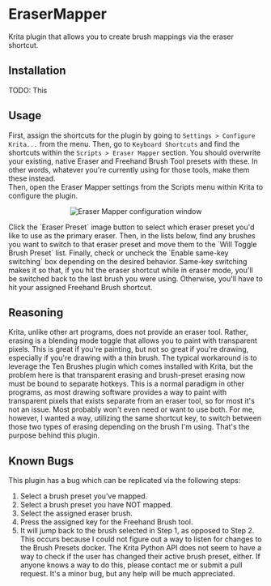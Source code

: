 # EraserMapper
Krita plugin that allows you to create brush mappings via the eraser shortcut.

## Installation
TODO: This

## Usage
First, assign the shortcuts for the plugin by going to `Settings > Configure Krita...` from the menu. Then, go to `Keyboard Shortcuts` and find the shortcuts within the `Scripts > Eraser Mapper` section. You should overwrite your existing, native Eraser and Freehand Brush Tool presets with these. In other words, whatever you're currently using for those tools, make them these instead.<br>
Then, open the Eraser Mapper settings from the Scripts menu within Krita to configure the plugin.<br>
<p align="center"><img src="https://raw.githubusercontent.com/kevinmaddox/erasermapper/master/images/config-window.gif" alt="Eraser Mapper configuration window"/></p>
Click the `Eraser Preset` image button to select which eraser preset you'd like to use as the primary eraser. Then, in the lists below, find any brushes you want to switch to that eraser preset and move them to the `Will Toggle Brush Preset` list. Finally, check or uncheck the `Enable same-key switching` box depending on the desired behavior. Same-key switching makes it so that, if you hit the eraser shortcut while in eraser mode, you'll be switched back to the last brush you were using. Otherwise, you'll have to hit your assigned Freehand Brush shortcut.

## Reasoning
Krita, unlike other art programs, does not provide an eraser tool. Rather, erasing is a blending mode toggle that allows you to paint with transparent pixels. This is great if you're painting, but not so great if you're drawing, especially if you're drawing with a thin brush. The typical workaround is to leverage the Ten Brushes plugin which comes installed with Krita, but the problem here is that transparent erasing and brush-preset erasing now must be bound to separate hotkeys. This is a normal paradigm in other programs, as most drawing software provides a way to paint with transparent pixels that exists separate from an eraser tool, so for most it's not an issue. Most probably won't even need or want to use both. For me, however, I wanted a way, utilizing the same shortcut key, to switch between those two types of erasing depending on the brush I'm using. That's the purpose behind this plugin.

## Known Bugs
This plugin has a bug which can be replicated via the following steps:
1. Select a brush preset you've mapped.
2. Select a brush preset you have NOT mapped.
3. Select the assigned eraser brush.
4. Press the assigned key for the Freehand Brush tool.
5. It will jump back to the brush selected in Step 1, as opposed to Step 2.
This occurs because I could not figure out a way to listen for changes to the Brush Presets docker. The Krita Python API does not seem to have a way to check if the user has changed their active brush preset, either. If anyone knows a way to do this, please contact me or submit a pull request. It's a minor bug, but any help will be much appreciated.
